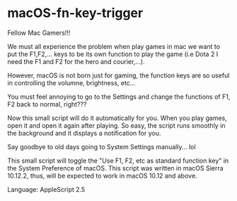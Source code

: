 # macOS-fn-key-trigger

Fellow Mac Gamers!!!

We must all experience the problem when play games in mac we want to put the F1,F2,... keys to be its own function to play the game (i.e Dota 2 I need the F1 and F2 for the hero and courier,...). 

However, macOS is not born just for gaming, the function keys are so useful in controlling the volumne, brightness, etc...

You must feel annoying to go to the Settings and change the functions of F1, F2 back to normal, right???

Now this small script will do it automatically for you. When you play games, open it and open it again after playing. So easy, the script runs smoothly in the background and it displays a notification for you.

Say goodbye to old days going to System Settings manually... lol 

This small script will toggle the "Use F1, F2, etc as standard function key" in the System Preference of macOS. This script was written in macOS Sierra 10.12.2, thus, will be expected to work in macOS 10.12 and above.

Language: AppleScript 2.5
